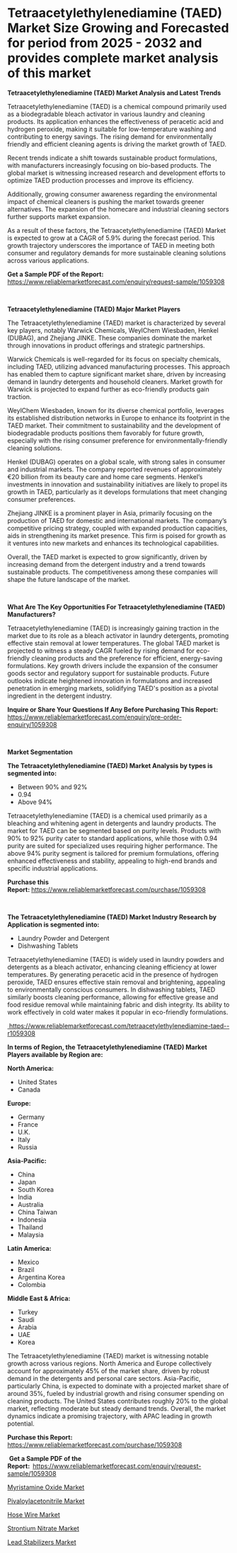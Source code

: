 <p><h1>Tetraacetylethylenediamine (TAED) Market Size Growing and Forecasted for period from 2025 - 2032 and provides complete market analysis of this market</h1></p><p><strong>Tetraacetylethylenediamine (TAED) Market Analysis and Latest Trends</strong></p>
<p><p>Tetraacetylethylenediamine (TAED) is a chemical compound primarily used as a biodegradable bleach activator in various laundry and cleaning products. Its application enhances the effectiveness of peracetic acid and hydrogen peroxide, making it suitable for low-temperature washing and contributing to energy savings. The rising demand for environmentally friendly and efficient cleaning agents is driving the market growth of TAED. </p><p>Recent trends indicate a shift towards sustainable product formulations, with manufacturers increasingly focusing on bio-based products. The global market is witnessing increased research and development efforts to optimize TAED production processes and improve its efficiency. </p><p>Additionally, growing consumer awareness regarding the environmental impact of chemical cleaners is pushing the market towards greener alternatives. The expansion of the homecare and industrial cleaning sectors further supports market expansion. </p><p>As a result of these factors, the Tetraacetylethylenediamine (TAED) Market is expected to grow at a CAGR of 5.9% during the forecast period. This growth trajectory underscores the importance of TAED in meeting both consumer and regulatory demands for more sustainable cleaning solutions across various applications.</p></p>
<p><strong>Get a Sample PDF of the Report:&nbsp;</strong> <a href="https://www.reliablemarketforecast.com/enquiry/request-sample/1059308?utm_campaign=1080&utm_medium=2&utm_source=Github&utm_content=ia&utm_term=01042025&utm_id=tetraacetylethylenediamine-taed">https://www.reliablemarketforecast.com/enquiry/request-sample/1059308</a></p>
<p>&nbsp;</p>
<p><strong>Tetraacetylethylenediamine (TAED) Major Market Players</strong></p>
<p><p>The Tetraacetylethylenediamine (TAED) market is characterized by several key players, notably Warwick Chemicals, WeylChem Wiesbaden, Henkel (DUBAG), and Zhejiang JINKE. These companies dominate the market through innovations in product offerings and strategic partnerships.</p><p>Warwick Chemicals is well-regarded for its focus on specialty chemicals, including TAED, utilizing advanced manufacturing processes. This approach has enabled them to capture significant market share, driven by increasing demand in laundry detergents and household cleaners. Market growth for Warwick is projected to expand further as eco-friendly products gain traction.</p><p>WeylChem Wiesbaden, known for its diverse chemical portfolio, leverages its established distribution networks in Europe to enhance its footprint in the TAED market. Their commitment to sustainability and the development of biodegradable products positions them favorably for future growth, especially with the rising consumer preference for environmentally-friendly cleaning solutions.</p><p>Henkel (DUBAG) operates on a global scale, with strong sales in consumer and industrial markets. The company reported revenues of approximately €20 billion from its beauty care and home care segments. Henkel’s investments in innovation and sustainability initiatives are likely to propel its growth in TAED, particularly as it develops formulations that meet changing consumer preferences.</p><p>Zhejiang JINKE is a prominent player in Asia, primarily focusing on the production of TAED for domestic and international markets. The company’s competitive pricing strategy, coupled with expanded production capacities, aids in strengthening its market presence. This firm is poised for growth as it ventures into new markets and enhances its technological capabilities.</p><p>Overall, the TAED market is expected to grow significantly, driven by increasing demand from the detergent industry and a trend towards sustainable products. The competitiveness among these companies will shape the future landscape of the market.</p></p>
<p>&nbsp;</p>
<p><strong>What Are The Key Opportunities For Tetraacetylethylenediamine (TAED) Manufacturers?</strong></p>
<p><p>Tetraacetylethylenediamine (TAED) is increasingly gaining traction in the market due to its role as a bleach activator in laundry detergents, promoting effective stain removal at lower temperatures. The global TAED market is projected to witness a steady CAGR fueled by rising demand for eco-friendly cleaning products and the preference for efficient, energy-saving formulations. Key growth drivers include the expansion of the consumer goods sector and regulatory support for sustainable products. Future outlooks indicate heightened innovation in formulations and increased penetration in emerging markets, solidifying TAED's position as a pivotal ingredient in the detergent industry.</p></p>
<p><strong>Inquire or Share Your Questions If Any Before Purchasing This Report:</strong> <a href="https://www.reliablemarketforecast.com/enquiry/pre-order-enquiry/1059308?utm_campaign=1080&utm_medium=2&utm_source=Github&utm_content=ia&utm_term=01042025&utm_id=tetraacetylethylenediamine-taed">https://www.reliablemarketforecast.com/enquiry/pre-order-enquiry/1059308</a></p>
<p>&nbsp;</p>
<p><strong>Market Segmentation</strong></p>
<p><strong>The Tetraacetylethylenediamine (TAED) Market Analysis by types is segmented into:</strong></p>
<p><ul><li>Between 90% and 92%</li><li>0.94</li><li>Above 94%</li></ul></p>
<p><p>Tetraacetylethylenediamine (TAED) is a chemical used primarily as a bleaching and whitening agent in detergents and laundry products. The market for TAED can be segmented based on purity levels. Products with 90% to 92% purity cater to standard applications, while those with 0.94 purity are suited for specialized uses requiring higher performance. The above 94% purity segment is tailored for premium formulations, offering enhanced effectiveness and stability, appealing to high-end brands and specific industrial applications.</p></p>
<p><strong>Purchase this Report:&nbsp;</strong><a href="https://www.reliablemarketforecast.com/purchase/1059308?utm_campaign=1080&utm_medium=2&utm_source=Github&utm_content=ia&utm_term=01042025&utm_id=tetraacetylethylenediamine-taed">https://www.reliablemarketforecast.com/purchase/1059308</a></p>
<p>&nbsp;</p>
<p><strong>The Tetraacetylethylenediamine (TAED) Market Industry Research by Application is segmented into:</strong></p>
<p><ul><li>Laundry Powder and Detergent</li><li>Dishwashing Tablets</li></ul></p>
<p><p>Tetraacetylethylenediamine (TAED) is widely used in laundry powders and detergents as a bleach activator, enhancing cleaning efficiency at lower temperatures. By generating peracetic acid in the presence of hydrogen peroxide, TAED ensures effective stain removal and brightening, appealing to environmentally conscious consumers. In dishwashing tablets, TAED similarly boosts cleaning performance, allowing for effective grease and food residue removal while maintaining fabric and dish integrity. Its ability to work effectively in cold water makes it popular in eco-friendly formulations.</p></p>
<p><a href="https://www.reliablemarketforecast.com/tetraacetylethylenediamine-taed--r1059308?utm_campaign=1080&utm_medium=2&utm_source=Github&utm_content=ia&utm_term=01042025&utm_id=tetraacetylethylenediamine-taed">&nbsp;https://www.reliablemarketforecast.com/tetraacetylethylenediamine-taed--r1059308</a></p>
<p><strong>In terms of Region, the Tetraacetylethylenediamine (TAED) Market Players available by Region are:</strong></p>
<p>
    <p> <strong> North America: </strong>
        <ul>
            <li>United States</li>
            <li>Canada</li>
        </ul>
        </p> 
    <p> <strong> Europe: </strong>
        <ul>
            <li>Germany</li>
            <li>France</li>
            <li>U.K.</li>
            <li>Italy</li>
            <li>Russia</li>
        </ul>
        </p> 
    <p> <strong> Asia-Pacific: </strong>
        <ul>
            <li>China</li>
            <li>Japan</li>
            <li>South Korea</li>
            <li>India</li>
            <li>Australia</li>
            <li>China Taiwan</li>
            <li>Indonesia</li>
            <li>Thailand</li>
            <li>Malaysia</li>
        </ul>
        </p> 
    <p> <strong> Latin America: </strong>
        <ul>
            <li>Mexico</li>
            <li>Brazil</li>
            <li>Argentina Korea</li>
            <li>Colombia</li>
        </ul>
        </p> 
    <p> <strong> Middle East & Africa: </strong>
        <ul>
            <li>Turkey</li>
            <li>Saudi</li>
            <li>Arabia</li>
            <li>UAE</li>
            <li>Korea</li>
        </ul>
    </p>
    </p>
<p><p>The Tetraacetylethylenediamine (TAED) market is witnessing notable growth across various regions. North America and Europe collectively account for approximately 45% of the market share, driven by robust demand in the detergents and personal care sectors. Asia-Pacific, particularly China, is expected to dominate with a projected market share of around 35%, fueled by industrial growth and rising consumer spending on cleaning products. The United States contributes roughly 20% to the global market, reflecting moderate but steady demand trends. Overall, the market dynamics indicate a promising trajectory, with APAC leading in growth potential.</p></p>
<p><strong>Purchase this Report: </strong><a href="https://www.reliablemarketforecast.com/purchase/1059308?utm_campaign=1080&utm_medium=2&utm_source=Github&utm_content=ia&utm_term=01042025&utm_id=tetraacetylethylenediamine-taed">https://www.reliablemarketforecast.com/purchase/1059308</a></p>
<p>&nbsp;<strong>Get a Sample PDF of the Report:&nbsp;&nbsp;</strong><a href="https://www.reliablemarketforecast.com/enquiry/request-sample/1059308?utm_campaign=1080&utm_medium=2&utm_source=Github&utm_content=ia&utm_term=01042025&utm_id=tetraacetylethylenediamine-taed">https://www.reliablemarketforecast.com/enquiry/request-sample/1059308</a></p>
<p><strong></strong></p>
<p><p><a href="https://github.com/pezezlarue7h/Market-Research-Report-List-1/blob/main/myristamine-oxide-market.md?utm_campaign=1080&utm_medium=2&utm_source=Github&utm_content=ia&utm_term=01042025&utm_id=tetraacetylethylenediamine-taed">Myristamine Oxide Market</a></p><p><a href="https://github.com/rueffmuoloqw/Market-Research-Report-List-1/blob/main/pivaloylacetonitrile-market.md?utm_campaign=1080&utm_medium=2&utm_source=Github&utm_content=ia&utm_term=01042025&utm_id=tetraacetylethylenediamine-taed">Pivaloylacetonitrile Market</a></p><p><a href="https://github.com/wycheelwayeu/Market-Research-Report-List-1/blob/main/hose-wire-market.md?utm_campaign=1080&utm_medium=2&utm_source=Github&utm_content=ia&utm_term=01042025&utm_id=tetraacetylethylenediamine-taed">Hose Wire Market</a></p><p><a href="https://github.com/onutsheinz/Market-Research-Report-List-1/blob/main/strontium-nitrate-market.md?utm_campaign=1080&utm_medium=2&utm_source=Github&utm_content=ia&utm_term=01042025&utm_id=tetraacetylethylenediamine-taed">Strontium Nitrate Market</a></p><p><a href="https://github.com/lazloklitz2e/Market-Research-Report-List-1/blob/main/lead-stabilizers-market.md?utm_campaign=1080&utm_medium=2&utm_source=Github&utm_content=ia&utm_term=01042025&utm_id=tetraacetylethylenediamine-taed">Lead Stabilizers Market</a></p></p>